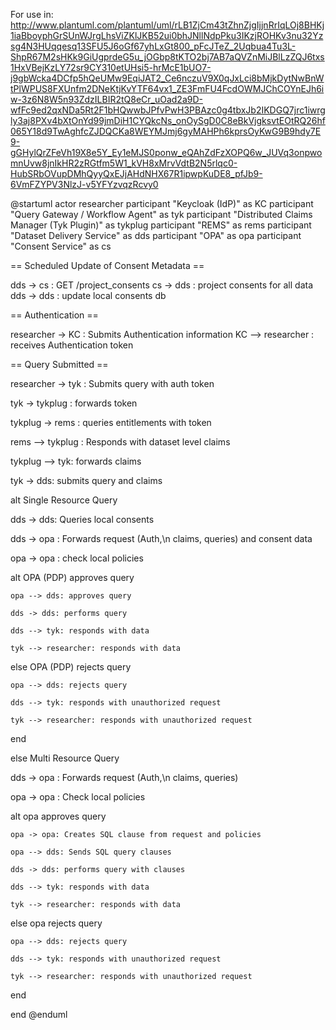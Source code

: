 For use in:
http://www.plantuml.com/plantuml/uml/rLB1ZjCm43tZhnZjgIjjnRrIqLOj8BHKj1iaBboyphGrSUnWJrgLhsViZKlJKB52ui0bhJNllNdpPku3IKzjROHKv3nu32Yzsg4N3HUqqesq13SFU5J6oGf67yhLxGt800_pFcJTeZ_2Uqbua4Tu3L-ShpR67M2sHKk9GiUgprdeG5u_jOGbp8tKTO2bj7AB7aQVZnMiJBlLzZQJ6txs1HxVBejKzLY72sr9CY310etUHsi5-hrMcE1bUO7-j9gbWcka4DCfp5hQeUMw9EqiJAT2_Ce6nczuV9X0qJxLci8bMjkDytNwBnWtPlWPUS8FXUnfm2DNeKtjKvYTF64vx1_ZE3FmFU4FcdOWMJChCOYnEJh6iw-3z6N8W5n93ZdzILBIR2tQ8eCr_uOad2a9D-wfFc9ed2qxNDa5Rt2F1bHQwwbJPfvPwH3PBAzc0g4tbxJb2IKDGQ7jrc1iwrgly3aj8PXv4bXtOnYd99jmDiH1CYQkcNs_onOySgD0C8eBkVjgksvtEOtRQ26hf065Y18d9TwAghfcZJDQCKa8WEYMJmj6gyMAHPh6kprsOyKwG9B9hdy7E9-gGHylQrZFeVh19X8e5Y_Ey1eMJS0ponw_eQAhZdFzXOPQ6w_JUVq3onpwomnUvw8jnIkHR2zRGtfm5W1_kVH8xMrvVdtB2N5rlqc0-HubSRbOVupDMhQyyQxEJjAHdNHX67R1ipwpKuDE8_pfJb9-6VmFZYPV3NlzJ-v5YFYzvqzRcvy0


@startuml
actor researcher
participant "Keycloak (IdP)" as KC
participant "Query Gateway / Workflow Agent" as tyk
participant "Distributed Claims Manager (Tyk Plugin)" as tykplug
participant "REMS" as rems
participant "Dataset Delivery Service" as dds
participant "OPA" as opa
participant "Consent Service" as cs

== Scheduled Update of Consent Metadata ==

dds -> cs : GET /project_consents
cs -> dds : project consents for all data
dds -> dds : update local consents db

== Authentication ==

researcher -> KC : Submits Authentication information
KC --> researcher : receives Authentication token

== Query Submitted ==

researcher -> tyk : Submits query with auth token

tyk -> tykplug : forwards token

tykplug -> rems : queries entitlements with token

rems --> tykplug : Responds with dataset level claims

tykplug --> tyk: forwards claims

tyk -> dds: submits query and claims

alt Single Resource Query

dds -> dds: Queries local consents

dds -> opa : Forwards request (Auth,\n claims, queries) and consent data

opa -> opa : check local policies

  alt OPA (PDP) approves query

    opa --> dds: approves query

    dds -> dds: performs query

    dds --> tyk: responds with data

    tyk --> researcher: responds with data

  else OPA (PDP) rejects query

    opa --> dds: rejects query

    dds --> tyk: responds with unauthorized request

    tyk --> researcher: responds with unauthorized request

  end
  
else Multi Resource Query

  dds -> opa : Forwards request (Auth,\n claims, queries)

  opa -> opa : Check local policies

  alt opa approves query

    opa -> opa: Creates SQL clause from request and policies
 
    opa --> dds: Sends SQL query clauses

    dds -> dds: performs query with clauses

    dds --> tyk: responds with data

    tyk --> researcher: responds with data


  else opa rejects query

    opa --> dds: rejects query

    dds --> tyk: responds with unauthorized request

    tyk --> researcher: responds with unauthorized request

  end


end
@enduml
